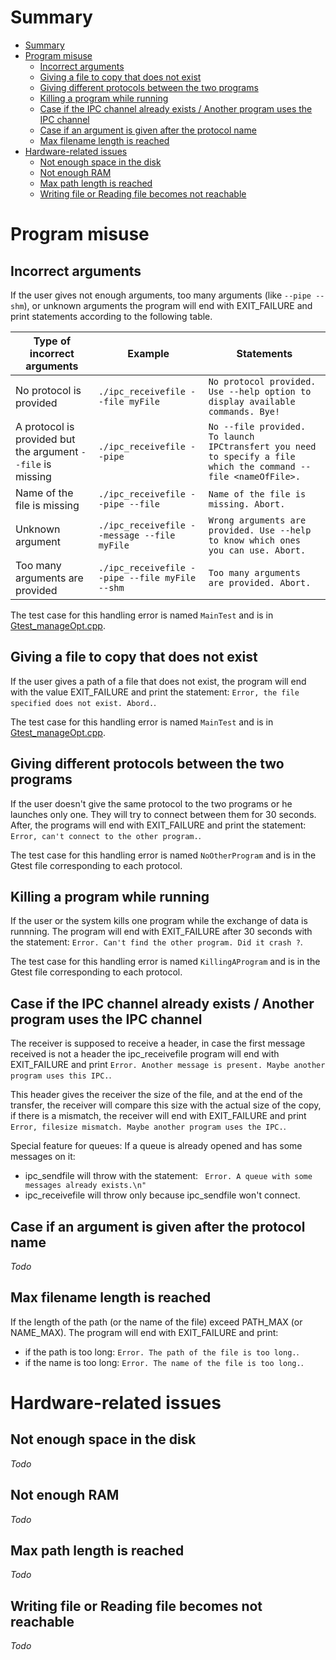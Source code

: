 # Summary
- [Summary](#summary)
- [Program misuse](#program-misuse)
  - [Incorrect arguments](#incorrect-arguments)
  - [Giving a file to copy that does not exist](#giving-a-file-to-copy-that-does-not-exist)
  - [Giving different protocols between the two programs](#giving-different-protocols-between-the-two-programs)
  - [Killing a program while running](#killing-a-program-while-running)
  - [Case if the IPC channel already exists / Another program uses the IPC channel](#case-if-the-ipc-channel-already-exists--another-program-uses-the-ipc-channel)
  - [Case if an argument is given after the protocol name](#case-if-an-argument-is-given-after-the-protocol-name)
  - [Max filename length is reached](#max-filename-length-is-reached)
- [Hardware-related issues](#hardware-related-issues)
  - [Not enough space in the disk](#not-enough-space-in-the-disk)
  - [Not enough RAM](#not-enough-ram)
  - [Max path length is reached](#max-path-length-is-reached)
  - [Writing file or Reading file becomes not reachable](#writing-file-or-reading-file-becomes-not-reachable)

# Program misuse
## Incorrect arguments
If the user gives not enough arguments, too many arguments (like `--pipe --shm`), or unknown arguments the program will end with EXIT_FAILURE and print statements according to the following table.

|Type of incorrect arguments|Example|Statements|
|---|---|---|
|No protocol is provided| `./ipc_receivefile --file myFile` | `No protocol provided. Use --help option to display available commands. Bye!`
|A protocol is provided but the argument `--file` is missing| `./ipc_receivefile --pipe`| `No --file provided. To launch IPCtransfert you need to specify a file which the command --file <nameOfFile>.`|
|Name of the file is missing|`./ipc_receivefile --pipe --file`|`Name of the file is missing. Abort.`|
|Unknown argument|`./ipc_receivefile --message --file myFile`|`Wrong arguments are provided. Use --help to know which ones you can use. Abort.`|
|Too many arguments are provided|`./ipc_receivefile --pipe --file myFile --shm`|`Too many arguments are provided. Abort.`

The test case for this handling error is named `MainTest` and is in [Gtest_manageOpt.cpp](../gtest/Gtest_manageOpt.cpp).

## Giving a file to copy that does not exist
If the user gives a path of a file that does not exist, the program will end with the value EXIT_FAILURE and print the statement: `Error, the file specified does not exist. Abord.`.

The test case for this handling error is named `MainTest` and is in [Gtest_manageOpt.cpp](../gtest/Gtest_manageOpt.cpp).

## Giving different protocols between the two programs
If the user doesn't give the same protocol to the two programs or he launches only one. They will try to connect between them for 30 seconds. After, the programs will end with EXIT_FAILURE  and print the statement: `Error, can't connect to the other program.`.

The test case for this handling error is named `NoOtherProgram` and is in the Gtest file corresponding to each protocol.

## Killing a program while running
If the user or the system kills one program while the exchange of data is runnning. The program will end with EXIT_FAILURE after 30 seconds with the statement: `Error. Can't find the other program. Did it crash ?`.

The test case for this handling error is named `KillingAProgram` and is in the Gtest file corresponding to each protocol.

## Case if the IPC channel already exists / Another program uses the IPC channel
The receiver is supposed to receive a header, in case the first message received is not a header the ipc_receivefile program will end with EXIT_FAILURE and print `Error. Another message is present. Maybe another program uses this IPC.`.

This header gives the receiver the size of the file, and at the end of the transfer, the receiver will compare this size with the actual size of the copy, if there is a mismatch, the receiver will end with EXIT_FAILURE and print `Error, filesize mismatch. Maybe another program uses the IPC.`.

Special feature for queues:
If a queue is already opened and has some messages on it:
* ipc_sendfile will throw with the statement: ` Error. A queue with some messages already exists.\n"`
* ipc_receivefile will throw only because ipc_sendfile won't connect.

## Case if an argument is given after the protocol name
*Todo*
## Max filename length is reached
If the length of the path (or the name of the file) exceed PATH_MAX (or NAME_MAX). The program will end with EXIT_FAILURE and print:
* if the path is too long: `Error. The path of the file is too long.`.
* if the name is too long: `Error. The name of the file is too long.`.

# Hardware-related issues
## Not enough space in the disk
*Todo*
## Not enough RAM
*Todo*
## Max path length is reached
*Todo*
## Writing file or Reading file becomes not reachable
*Todo*
